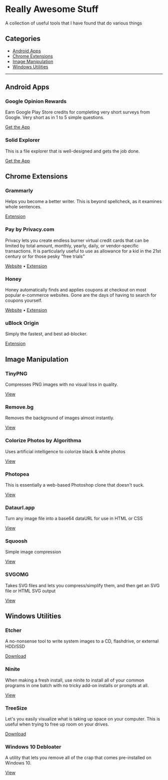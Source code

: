 # Really Awesome Stuff
A collection of useful tools that I have found that do various things

## Categories
* [Android Apps](#android-apps)
* [Chrome Extensions](#chrome-extensions)
* [Image Manipulation](#image-manipulation)
* [Windows Utilities](#windows-utilities)

____
## Android Apps

### Google Opinion Rewards
Earn Google Play Store credits for completing very short surveys from Google. Very short as in 1 to 5 simple questions.

[Get the App](https://play.google.com/store/apps/details?id=com.google.android.apps.paidtasks&hl=en_US)

### Solid Explorer
This is a file explorer that is well-designed and gets the job done.

[Get the App](https://play.google.com/store/apps/details?id=pl.solidexplorer2&hl=en_US)

## Chrome Extensions

### Grammarly
Helps you become a better writer. This is beyond spellcheck, as it examines whole sentences.

[Extension](https://chrome.google.com/webstore/detail/grammarly-for-chrome/kbfnbcaeplbcioakkpcpgfkobkghlhen)

### Pay by Privacy.com
Privacy lets you create endless burner virtual credit cards that can be limited by total amount, monthly, yearly, daily, or vendor-specific transactions. 
It is particularly useful to use as allowance for a kid in the 21st century or for those pesky "free trials"

[Website](https://privacy.com/join/H3YCE) • [Extension](https://chrome.google.com/webstore/detail/pay-by-privacycom/hmgpakheknboplhmlicfkkgjipfabmhp)

### Honey
Honey automatically finds and applies coupons at checkout on most popular e-commerce websites. Gone are the days of having to search for coupons yourself.

[Website](https://www.joinhoney.com/ref/73ya1lm) • [Extension](https://chrome.google.com/webstore/detail/honey/bmnlcjabgnpnenekpadlanbbkooimhnj)

### uBlock Origin
Simply the fastest, and best ad-blocker.

[Extension](https://chrome.google.com/webstore/detail/ublock-origin/cjpalhdlnbpafiamejdnhcphjbkeiagm)


## Image Manipulation

### TinyPNG
Compresses PNG images with no visual loss in quality.

[View](https://tinypng.com)

### Remove.bg
Removes the background of images almost instantly.

[View](https://remove.bg)

### Colorize Photos by Algorithma
Uses artificial intelligence to colorize black & white photos

[View](https://demos.algorithmia.com/colorize-photos)

### Photopea
This is essentially a web-based Photoshop clone that doesn't suck.

[View](https://www.photopea.com/)

### Dataurl.app
Turn any image file into a base64 dataURL for use in HTML or CSS

[View](https://dataurl.app/)

### Squoosh
Simple image compression

[View](https://squoosh.app/)

### SVGOMG
Takes SVG files and lets you compress/simplify them, and then get an SVG file or HTML SVG output

[View](https://github.com/jakearchibald/svgomg)


## Windows Utilities

### Etcher
A no-nonsense tool to write system images to a CD, flashdrive, or external HDD/SSD

[Download](https://www.balena.io/etcher/)

### Ninite
When making a fresh install, use ninite to install all of your common programs in one batch with no tricky add-on installs or prompts at all.

[View](https://ninite.com)

### TreeSize
Let's you easily visualize what is taking up space on your computer. This is useful when trying to free up room on your drives.

[Download](https://www.jam-software.com/treesize_free)

### Windows 10 Debloater
A utility that lets you remove all of the crap that comes pre-installed on Windows 10.

[View](https://github.com/Sycnex/Windows10Debloater)
